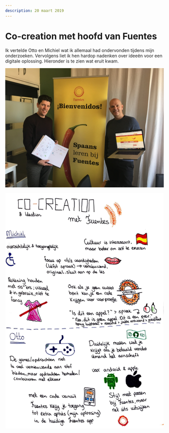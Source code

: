 ```yaml
---
description: 20 maart 2019
---
```


# Co-creation met hoofd van Fuentes

Ik vertelde Otto en Michiel wat ik allemaal had ondervonden tijdens mijn onderzoeken. Vervolgens liet ik hen hardop nadenken over ideeën voor een digitale oplossing. Hieronder is te zien wat eruit kwam.

![](../../../.gitbook/assets/img_0267.JPG)

![](../../../.gitbook/assets/logboek-scan-2-31-maart-2-1-2.jpg)

